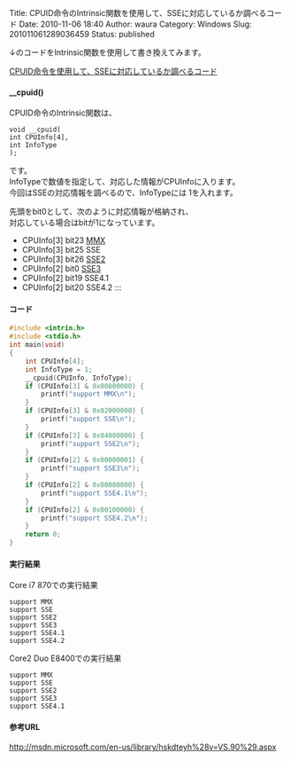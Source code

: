 Title: CPUID命令のIntrinsic関数を使用して、SSEに対応しているか調べるコード
Date: 2010-11-06 18:40
Author: waura
Category: Windows
Slug: 201011061289036459
Status: published

↓のコードをIntrinsic関数を使用して書き換えてみます。

[CPUID命令を使用して、SSEに対応しているか調べるコード](../200909121252748821.html)


#### __cpuid()

CPUID命令のIntrinsic関数は、

    void __cpuid(
    int CPUInfo[4],
    int InfoType
    );

です。  
InfoTypeで数値を指定して、対応した情報がCPUInfoに入ります。  
今回はSSEの対応情報を調べるので、InfoTypeには 1を入れます。

先頭をbit0として、次のように対応情報が格納され、  
対応している場合はbitが1になっています。

-   CPUInfo[3] bit23
    [MMX](http://d.hatena.ne.jp/keyword/MMX)
-   CPUInfo[3] bit25 SSE
-   CPUInfo[3] bit26
    [SSE2](http://d.hatena.ne.jp/keyword/SSE2)
-   CPUInfo[2] bit0
    [SSE3](http://d.hatena.ne.jp/keyword/SSE3)
-   CPUInfo[2] bit19 SSE4.1
-   CPUInfo[2] bit20 SSE4.2
:::


#### コード

```cpp
#include <intrin.h>
#include <stdio.h>
int main(void)
{
    int CPUInfo[4];
    int InfoType = 1;
    __cpuid(CPUInfo, InfoType);
    if (CPUInfo[3] & 0x00800000) {
        printf("support MMX\n");
    }
    if (CPUInfo[3] & 0x02000000) {
        printf("support SSE\n");
    }
    if (CPUInfo[3] & 0x04000000) {
        printf("support SSE2\n");
    }
    if (CPUInfo[2] & 0x00000001) {
        printf("support SSE3\n");
    }
    if (CPUInfo[2] & 0x00080000) {
        printf("support SSE4.1\n");
    }
    if (CPUInfo[2] & 0x00100000) {
        printf("support SSE4.2\n");
    }
    return 0;
}
```

#### 実行結果

Core i7 870での実行結果

    support MMX
    support SSE
    support SSE2
    support SSE3
    support SSE4.1
    support SSE4.2

Core2 Duo E8400での実行結果

    support MMX
    support SSE
    support SSE2
    support SSE3
    support SSE4.1


#### 参考URL

<http://msdn.microsoft.com/en-us/library/hskdteyh%28v=VS.90%29.aspx>
